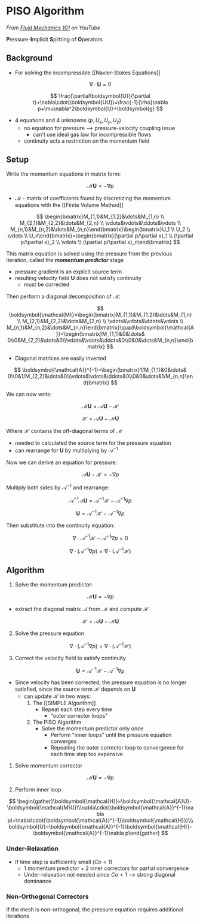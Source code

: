 # PISO Algorithm
*From [Fluid Mechanics 101](https://www.youtube.com/watch?v=ahdW5TKacok) on YouTube*

**P**ressure-**I**mplicit **S**plitting of **O**perators

## Background 

- For solving the incompressible [[Navier-Stokes Equations]]

$$
\nabla\cdot\boldsymbol{U}=0
$$

$$
\frac{\partial\boldsymbol{U}}{\partial t}+\nabla\cdot(\boldsymbol{UU})=\frac{-1}{\rho}\nabla p+\mu\nabla^2\boldsymbol{U}+\boldsymbol{g}
$$

- 4 equations and 4 unknowns ($p, U_x, U_y, U_z$)
	- no equation for pressure --> pressure-velocity coupling issue
		- can't use ideal gas law for incompressible flows
	- continuity acts a restriction on the momentum field

## Setup

Write the momentum equations in matrix form:

$$
\boldsymbol{\mathcal{M}U}=-\nabla p
$$

- $\boldsymbol{\mathcal{M}}$ - matrix of coefficients found by discretizing the momentum equations with the [[Finite Volume Method]]

$$
\begin{bmatrix}M_{1,1}&M_{1.2}&\dots&M_{1,n} \\ M_{2,1}&M_{2,2}&\dots&M_{2,n} \\ \vdots&\vdots&\ddots&\vdots \\ M_{n,1}&M_{n,2}&\dots&M_{n,n}\end{bmatrix}\begin{bmatrix}U_1 \\ U_2 \\ \vdots \\ U_n\end{bmatrix}=\begin{bmatrix}(\partial p/\partial x)_1 \\ (\partial p/\partial x)_2 \\ \vdots \\ (\partial p/\partial x)_n\end{bmatrix}
$$

This matrix equation is solved using the pressure from the previous iteration, called the ***momentum predictor*** stage

- pressure gradient is an explicit source term 
- resulting velocity field $\boldsymbol{U}$ does not satisfy continuity
	- must be corrected

Then perform a diagonal decomposition of $\boldsymbol{\mathcal{M}}$:

$$
\boldsymbol{\mathcal{M}}=\begin{bmatrix}M_{1,1}&M_{1.2}&\dots&M_{1,n} \\ M_{2,1}&M_{2,2}&\dots&M_{2,n} \\ \vdots&\vdots&\ddots&\vdots \\ M_{n,1}&M_{n,2}&\dots&M_{n,n}\end{bmatrix}\quad\boldsymbol{\mathcal{A}}=\begin{bmatrix}M_{1,1}&0&\dots& 0\\0&M_{2,2}&\dots&0\\\vdots&\vdots&\ddots&0\\0&0&\dots&M_{n,n}\end{bmatrix}
$$

- Diagonal matrices are easily inverted

$$
\boldsymbol{\mathcal{A}}^{-1}=\begin{bmatrix}1/M_{1,1}&0&\dots& 0\\0&1/M_{2,2}&\dots&0\\\vdots&\vdots&\ddots&0\\0&0&\dots&1/M_{n,n}\end{bmatrix}
$$

We can now write:

$$
\boldsymbol{\mathcal{M}U}=\boldsymbol{\mathcal{A}U}-\boldsymbol{\mathcal{H}}
$$

$$
\boldsymbol{\mathcal{H}}=\boldsymbol{\mathcal{A}U}-\boldsymbol{\mathcal{M}U}
$$

Where $\boldsymbol{\mathcal{H}}$ contains the off-diagonal terms of $\boldsymbol{\mathcal{M}}$

- needed to calculated the source term for the pressure equation
- can rearrange for $\boldsymbol{U}$ by multiplying by $\boldsymbol{\mathcal{A}}^{-1}$

Now we can derive an equation for pressure:

$$
\boldsymbol{\mathcal{A}U}-\boldsymbol{\mathcal{H}}=-\nabla p
$$

Multiply both sides by $\boldsymbol{\mathcal{A}}^{-1}$ and rearrange:

$$
\boldsymbol{\mathcal{A}}^{-1}\boldsymbol{\mathcal{A}U}=\boldsymbol{\mathcal{A}}^{-1}\boldsymbol{\mathcal{H}}-\boldsymbol{\mathcal{A}}^{-1}\nabla p
$$

$$
\boldsymbol{U}=\boldsymbol{\mathcal{A}}^{-1}\boldsymbol{\mathcal{H}}-\boldsymbol{\mathcal{A}}^{-1}\nabla p
$$

Then substitute into the continuity equation:

$$
\nabla\cdot\boldsymbol{\mathcal{A}}^{-1}\boldsymbol{\mathcal{H}}-\boldsymbol{\mathcal{A}}^{-1}\nabla p=0
$$

$$
\nabla\cdot(\boldsymbol{\mathcal{A}}^{-1}\nabla p)=\nabla\cdot(\boldsymbol{\mathcal{A}}^{-1}\boldsymbol{\mathcal{H}})
$$

## Algorithm

1. Solve the momentum predictor:

$$
\boldsymbol{\mathcal{M}U}=-\nabla p
$$

- extract the diagonal matrix $\boldsymbol{\mathcal{A}}$ from $\boldsymbol{\mathcal{M}}$ and compute $\boldsymbol{\mathcal{H}}$

$$
\boldsymbol{\mathcal{H}}=\boldsymbol{\mathcal{A}U}-\boldsymbol{\mathcal{M}U}
$$

2. Solve the pressure equation

$$
\nabla\cdot(\boldsymbol{\mathcal{A}}^{-1}\nabla p)=\nabla\cdot(\boldsymbol{\mathcal{A}}^{-1}\boldsymbol{\mathcal{H}})
$$

3. Correct the velocity field to satisfy continuity

$$
\boldsymbol{U}=\boldsymbol{\mathcal{A}}^{-1}\boldsymbol{\mathcal{H}}-\boldsymbol{\mathcal{A}}^{-1}\nabla p
$$

- Since velocity has been corrected, the pressure equation is no longer satisfied, since the source term $\boldsymbol{\mathcal{H}}$ depends on $\boldsymbol{U}$
	- can update $\boldsymbol{\mathcal{H}}$ in two ways:
		1. The [[SIMPLE Algorithm]]
			- Repeat each step every time
				- "outer corrector loops"
		2. The PISO Algorithm
			- Solve the momentum predictor only once
				-  Perform "inner loops" until the pressure equation converges
				-  Repeating the outer corrector loop to convergence for each time step too expensive

1. Solve momentum corrector

$$
\boldsymbol{\mathcal{M}U}=-\nabla p
$$

2. Perform inner loop

$$
\begin{gather}\boldsymbol{\mathcal{H}}=\boldsymbol{\mathcal{A}U}-\boldsymbol{\mathcal{M}U}\\\nabla\cdot(\boldsymbol{\mathcal{A}}^{-1}\nabla p)=\nabla\cdot(\boldsymbol{\mathcal{A}}^{-1}\boldsymbol{\mathcal{H}})\\\boldsymbol{U}=\boldsymbol{\mathcal{A}}^{-1}\boldsymbol{\mathcal{H}}-\boldsymbol{\mathcal{A}}^{-1}\nabla p\end{gather}
$$

### Under-Relaxation

- If time step is sufficiently small $(Co <1)$
	- 1 momentum predictor + 2 inner correctors for partial convergence
	- Under-relaxation not needed since $Co<1$ --> strong diagonal dominance

### Non-Orthogonal Correctors

If the mesh is non-orthogonal, the pressure equation requires additional iterations 